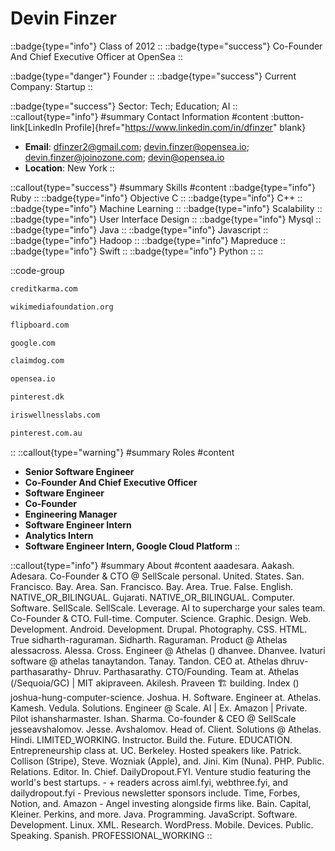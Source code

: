 # Devin Finzer
::badge{type="info"}
Class of 2012
::
::badge{type="success"}
Co-Founder And Chief Executive Officer at OpenSea
::

::badge{type="danger"}
Founder
::
::badge{type="success"}
Current Company: Startup
::

::badge{type="success"}
Sector: Tech; Education; AI
::
::callout{type="info"}
#summary
Contact Information
#content
:button-link[LinkedIn Profile]{href="https://www.linkedin.com/in/dfinzer" blank}
- **Email**: dfinzer2@gmail.com; devin.finzer@opensea.io; devin.finzer@joinozone.com; devin@opensea.io
- **Location**: New York
::

::callout{type="success"}
#summary
Skills
#content
::badge{type="info"}
Ruby
::
::badge{type="info"}
Objective C
::
::badge{type="info"}
C++
::
::badge{type="info"}
Machine Learning
::
::badge{type="info"}
Scalability
::
::badge{type="info"}
User Interface Design
::
::badge{type="info"}
Mysql
::
::badge{type="info"}
Java
::
::badge{type="info"}
Javascript
::
::badge{type="info"}
Hadoop
::
::badge{type="info"}
Mapreduce
::
::badge{type="info"}
Swift
::
::badge{type="info"}
Python
::
::

::code-group
```bash [Credit Karma]
creditkarma.com
```
```bash [Wikimedia Foundation]
wikimediafoundation.org
```
```bash [Flipboard]
flipboard.com
```
```bash [Google]
google.com
```
```bash [Claimdog]
claimdog.com
```
```bash [OpenSea]
opensea.io
```
```bash [William Megelich]
pinterest.dk
```
```bash [IRIS Wellness Labs]
iriswellnesslabs.com
```
```bash [Pinterest]
pinterest.com.au
```
::
::callout{type="warning"}
#summary
Roles
#content
- **Senior Software Engineer**
- **Co-Founder And Chief Executive Officer**
- **Software Engineer**
- **Co-Founder**
- **Engineering Manager**
- **Software Engineer Intern**
- **Analytics Intern**
- **Software Engineer Intern, Google Cloud Platform**
::

::callout{type="info"}
#summary
About
#content
aaadesara. Aakash. Adesara. Co-Founder & CTO @ SellScale personal. United. States. San. Francisco. Bay. Area. San. Francisco. Bay. Area. True. False. English. NATIVE_OR_BILINGUAL. Gujarati. NATIVE_OR_BILINGUAL. Computer. Software. SellScale. SellScale. Leverage. AI to supercharge your sales team. Co-Founder & CTO. Full-time. Computer. Science. Graphic. Design. Web. Development. Android. Development. Drupal. Photography. CSS. HTML. True sidharth-raguraman. Sidharth. Raguraman. Product @ Athelas alessacross. Alessa. Cross. Engineer @ Athelas () dhanvee. Dhanvee. Ivaturi software @ athelas tanaytandon. Tanay. Tandon. CEO at. Athelas dhruv-parthasarathy- Dhruv. Parthasarathy. CTO/Founding. Team at. Athelas (/Sequoia/GC) | MIT akipraveen. Akilesh. Praveen 🏗️ building. Index () joshua-hung-computer-science. Joshua. H. Software. Engineer at. Athelas. Kamesh. Vedula. Solutions. Engineer @ Scale. AI | Ex. Amazon | Private. Pilot ishansharmaster. Ishan. Sharma. Co-founder & CEO @ SellScale jesseavshalomov. Jesse. Avshalomov. Head of. Client. Solutions @ Athelas. Hindi. LIMITED_WORKING. Instructor. Build the. Future. EDUCATION. Entrepreneurship class at. UC. Berkeley. Hosted speakers like. Patrick. Collison (Stripe), Steve. Wozniak (Apple), and. Jini. Kim (Nuna). PHP. Public. Relations. Editor. In. Chief. DailyDropout.FYI. Venture studio featuring the world's best startups. - + readers across aiml.fyi, webthree.fyi, and dailydropout.fyi - Previous newsletter sponsors include. Time, Forbes, Notion, and. Amazon - Angel investing alongside firms like. Bain. Capital, Kleiner. Perkins, and more. Java. Programming. JavaScript. Software. Development. Linux. XML. Research. WordPress. Mobile. Devices. Public. Speaking. Spanish. PROFESSIONAL_WORKING
::
